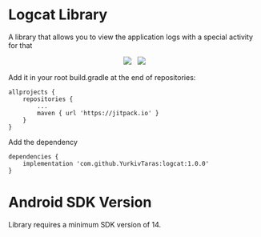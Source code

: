# Logcat Library
A library that allows you to view the application logs with a special activity for that

<p align="center">
	<img src="https://drive.google.com/uc?authuser=0&id=1oG5S5M08W3zZZpngCxJpkTvDJDQYoy6W&export=download"/>
	&nbsp;
	<img src="https://drive.google.com/uc?authuser=0&id=1ah7ny_PU-BLnvJ_rd5WlRy0ZjBs2ksh9&export=download"/>
</p>

Add it in your root build.gradle at the end of repositories:

```
allprojects {
	repositories {
		...
		maven { url 'https://jitpack.io' }
	}
}
```

Add the dependency

```
dependencies {
	implementation 'com.github.YurkivTaras:logcat:1.0.0'
}
```
Android SDK Version
===================

Library requires a minimum SDK version of 14. 
